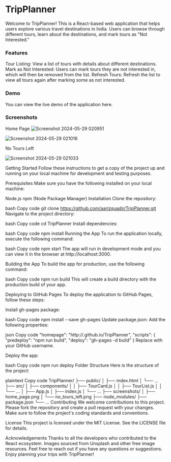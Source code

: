 # TripPlanner
Welcome to TripPlanner! This is a React-based web application that helps users explore various travel destinations in India. Users can browse through different tours, learn about the destinations, and mark tours as "Not Interested."

### Features
Tour Listing: View a list of tours with details about different destinations.
Mark as Not Interested: Users can mark tours they are not interested in, which will then be removed from the list.
Refresh Tours: Refresh the list to view all tours again after marking some as not interested.
### Demo
You can view the live demo of the application here.

### Screenshots
Home Page
![Screenshot 2024-05-29 020951](https://github.com/AarizQuadir/TripPlanner/assets/167294376/354f6e55-eac4-4b91-ae11-2c7404f782ea)

![Screenshot 2024-05-29 021016](https://github.com/AarizQuadir/TripPlanner/assets/167294376/bb2e91ab-8e55-4266-bae6-ff9b1541ff63)


No Tours Left

![Screenshot 2024-05-29 021033](https://github.com/AarizQuadir/TripPlanner/assets/167294376/46b537f2-cebb-4766-91f9-30ebc86af5fa)

Getting Started
Follow these instructions to get a copy of the project up and running on your local machine for development and testing purposes.

Prerequisites
Make sure you have the following installed on your local machine:

Node.js
npm (Node Package Manager)
Installation
Clone the repository:

bash
Copy code
git clone https://github.com/aarizquadir/TripPlanner.git
Navigate to the project directory:

bash
Copy code
cd TripPlanner
Install dependencies:

bash
Copy code
npm install
Running the App
To run the application locally, execute the following command:

bash
Copy code
npm start
The app will run in development mode and you can view it in the browser at http://localhost:3000.

Building the App
To build the app for production, use the following command:

bash
Copy code
npm run build
This will create a build directory with the production build of your app.

Deploying to GitHub Pages
To deploy the application to GitHub Pages, follow these steps:

Install gh-pages package:

bash
Copy code
npm install --save gh-pages
Update package.json:
Add the following properties:

json
Copy code
"homepage": "http://<username>.github.io/TripPlanner",
"scripts": {
  "predeploy": "npm run build",
  "deploy": "gh-pages -d build"
}
Replace <username> with your GitHub username.

Deploy the app:

bash
Copy code
npm run deploy
Folder Structure
Here is the structure of the project:

plaintext
Copy code
TripPlanner/
├── public/
│   ├── index.html
│   └── ...
├── src/
│   ├── components/
│   │   ├── TourCard.js
│   │   ├── TourList.js
│   │   └── ...
│   ├── App.js
│   ├── index.js
│   └── ...
├── screenshots/
│   ├── home_page.png
│   └── no_tours_left.png
├── node_modules/
├── package.json
└── ...
Contributing
We welcome contributions to this project. Please fork the repository and create a pull request with your changes. Make sure to follow the project's coding standards and conventions.

License
This project is licensed under the MIT License. See the LICENSE file for details.

Acknowledgements
Thanks to all the developers who contributed to the React ecosystem.
Images sourced from Unsplash and other free image resources.
Feel free to reach out if you have any questions or suggestions. Enjoy planning your trips with TripPlanner!
